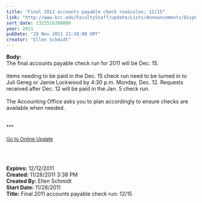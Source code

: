 ```yaml
---
title: "Final 2011 accounts payable check run&colon; 12/15"
link: "http://www.kcc.edu/FacultyStaff/update/Lists/Announcements/DispForm.aspx?ID=529"
sort_date: 1322516280000
year: 2011
pubDate: "28 Nov 2011 21:38:00 GMT"
creator: "Ellen Schmidt"
---
```


<div><b>Body:</b> <div class="ExternalClass64069BB795264A7FAB7182CCF1C80EC2"><div>The final accounts payable check run for 2011 will be Dec. 15.</div>
<div><br />Items needing to be paid in the Dec. 15 check run need to be turned in to Juli Gereg or Jamie Lockwood by 4:30 p.m. Monday, Dec. 12. Requests received after Dec. 12 will be paid in the Jan. 5 check run.</div>
<div><br />The Accounting Office asks you to plan accordingly to ensure checks are available when needed.</div>
<div> </div>
<div> </div>
<div>
<div><font size="2">***</font></div>
<div><font size="2"></font> </div>
<div><font size="2"><a href="/FacultyStaff/update/Pages/dailyupdate.aspx">Go to Online Update</a></font><font size="2"></font></div>
<div><font size="2"></font> </div>
<p><font size="2"> </p></font></div></div></div>
<div><b>Expires:</b> 12/12/2011</div>
<div><b>Created:</b> 11/28/2011 3:38 PM</div>
<div><b>Created By:</b> Ellen Schmidt</div>
<div><b>Start Date:</b> 11/28/2011</div>
<div><b>Title:</b> Final 2011 accounts payable check run: 12/15</div>
